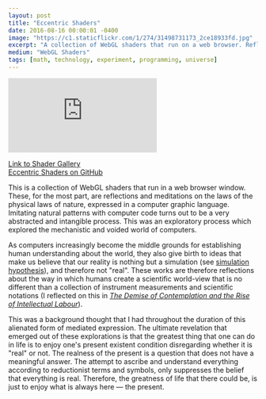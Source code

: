 ```yaml
---
layout: post
title: "Eccentric Shaders"
date: 2016-08-16 00:00:01 -0400
image: "https://c1.staticflickr.com/1/274/31498731173_2ce18933fd.jpg"
excerpt: "A collection of WebGL shaders that run on a web browser. Reflections and explorations about the mechanistic and voided world of computation and quantum theory."
medium: "WebGL Shaders"
tags: [math, technology, experiment, programming, universe]
---
```


<iframe src="https://player.vimeo.com/video/200555033?color=9CBEF2"  frameborder="0" webkitallowfullscreen mozallowfullscreen allowfullscreen></iframe>

[Link to Shader Gallery](http://mbrav.github.io/shaders/01/)  
[Eccentric Shaders on GitHub](https://github.com/mbrav/shaders)

This is a collection of WebGL shaders that run in a web browser window. These, for the most part, are reflections and meditations on the laws of the physical laws of nature, expressed in a computer graphic language. Imitating natural patterns with computer code turns out to be a very abstracted and intangible process. This was an exploratory process which explored the mechanistic and voided world of computers.

As computers increasingly become the middle grounds for establishing human understanding about the world, they also give birth to ideas that make us believe that our reality is nothing but a simulation (see [simulation hypothesis](https://en.wikipedia.org/wiki/Simulation_hypothesis)), and therefore not "real". These works are therefore reflections about the way in which humans create a scientific world-view that is no different than a collection of instrument measurements and scientific notations (I reflected on this in *[The Demise of Contemplation and the Rise of Intellectual Labour](/post/the-demise-of-contemplation)*).

This was a background thought that I had throughout the duration of this alienated form of mediated expression. The ultimate revelation that emerged out of these explorations is that the greatest thing that one can do in life is to enjoy one's present existent condition disregarding whether it is "real" or not. The realness of the present is a question that does not have a meaningful answer. The attempt to ascribe and understand everything according to reductionist terms and symbols, only suppresses the belief that everything is real. Therefore, the greatness of life that there could be, is just to enjoy what is always here — the present.  
